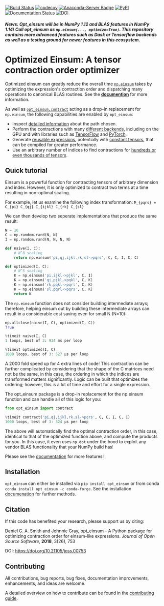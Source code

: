 [![Build Status](https://travis-ci.org/dgasmith/opt_einsum.svg?branch=master)](https://travis-ci.org/dgasmith/opt_einsum) 
[![codecov](https://codecov.io/gh/dgasmith/opt_einsum/branch/master/graph/badge.svg)](https://codecov.io/gh/dgasmith/opt_einsum)
[![Anaconda-Server Badge](https://anaconda.org/conda-forge/opt_einsum/badges/version.svg)](https://anaconda.org/conda-forge/opt_einsum)
[![PyPI](https://img.shields.io/pypi/v/opt_einsum.svg)](https://pypi.org/project/opt-einsum/#description)
[![Documentation Status](https://readthedocs.org/projects/optimized-einsum/badge/?version=latest)](http://optimized-einsum.readthedocs.io/en/latest/?badge=latest)
[![DOI](http://joss.theoj.org/papers/10.21105/joss.00753/status.svg)](https://doi.org/10.21105/joss.00753)


##### News: Opt_einsum will be in NumPy 1.12 and BLAS features in NumPy 1.14! Call opt_einsum as `np.einsum(..., optimize=True)`. This repository contains more advanced features such as Dask or Tensorflow backends as well as a testing ground for newer features in this ecosystem. 

Optimized Einsum: A tensor contraction order optimizer
======================================================

Optimized einsum can greatly reduce the overall time [`np.einsum`](https://docs.scipy.org/doc/numpy/reference/generated/numpy.einsum.html) takes by optimizing the expression's contraction order and dispatching many operations to canonical BLAS routines. See the [**documention**](http://optimized-einsum.readthedocs.io) for more information.

As well as [`opt_einsum.contract`](https://optimized-einsum.readthedocs.io/en/latest/autosummary/opt_einsum.contract.html#opt-einsum-contract) acting as a drop-in replacement for `np.einsum`, the following capabilities are enabled by `opt_einsum`:

* Inspect [detailed information](http://optimized-einsum.readthedocs.io/en/latest/path_finding.html) about the path chosen.
* Perform the contractions with many [different backends](http://optimized-einsum.readthedocs.io/en/latest/backends.html), including on the GPU and with libraries such as [TensorFlow](https://www.tensorflow.org) and [PyTorch](https://pytorch.org).
* Generate [reusable expressions](http://optimized-einsum.readthedocs.io/en/latest/reusing_paths.html), potentially with [constant tensors](http://optimized-einsum.readthedocs.io/en/latest/reusing_paths.html#specifying-constants), that can be compiled for greater performance.
* Use an arbitrary number of indices to find contractions for [hundreds or even thousands of tensors](http://optimized-einsum.readthedocs.io/en/latest/ex_large_expr_with_greedy.html).

## Quick tutorial
Einsum is a powerful function for contracting tensors of arbitrary dimension and index.
However, it is only optimized to contract two terms at a time resulting in non-optimal scaling.

For example, let us examine the following index transformation:
`M_{pqrs} = C_{pi} C_{qj} I_{ijkl} C_{rk} C_{sl}`

We can then develop two seperate implementations that produce the same result:
```python
N = 10
C = np.random.rand(N, N)
I = np.random.rand(N, N, N, N)

def naive(I, C):
    # N^8 scaling
    return np.einsum('pi,qj,ijkl,rk,sl->pqrs', C, C, I, C, C)

def optimized(I, C):
    # N^5 scaling
    K = np.einsum('pi,ijkl->pjkl', C, I)
    K = np.einsum('qj,pjkl->pqkl', C, K)
    K = np.einsum('rk,pqkl->pqrl', C, K)
    K = np.einsum('sl,pqrl->pqrs', C, K)
    return K
```

The `np.einsum` function does not consider building intermediate arrays; therefore, helping einsum out by building these intermediate arrays can result in a considerable cost saving even for small N (N=10):

```python
np.allclose(naive(I, C), optimized(I, C))
True

%timeit naive(I, C)
1 loops, best of 3: 934 ms per loop

%timeit optimized(I, C)
1000 loops, best of 3: 527 µs per loop
```

A 2000 fold speed up for 4 extra lines of code!
This contraction can be further complicated by considering that the shape of the C matrices need not be the same, in this case, the ordering in which the indices are transformed matters significantly.
Logic can be built that optimizes the ordering; however, this is a lot of time and effort for a single expression.

The opt_einsum package is a drop-in replacement for the np.einsum function and can handle all of this logic for you:

```python
from opt_einsum import contract

%timeit contract('pi,qj,ijkl,rk,sl->pqrs', C, C, I, C, C)
1000 loops, best of 3: 324 µs per loop
```

The above will automatically find the optimal contraction order, in this case, identical to that of the optimized function above, and compute the products for you. In this case, it even uses `np.dot` under the hood to exploit any vendor BLAS functionality that your NumPy build has!


Please see the [documentation](http://optimized-einsum.readthedocs.io/en/latest/?badge=latest) for more features!


## Installation

`opt_einsum` can either be installed via `pip install opt_einsum` or from conda `conda install opt_einsum -c conda-forge`. See the installation [documenation](http://optimized-einsum.readthedocs.io/en/latest/install.html) for further methods.

## Citation

If this code has benefited your research, please support us by citing:

Daniel G. A. Smith and Johnnie Gray, opt_einsum - A Python package for optimizing contraction order for einsum-like expressions. *Journal of Open Source Software*, **2018**, 3(26), 753

DOI: https://doi.org/10.21105/joss.00753


## Contributing

All contributions, bug reports, bug fixes, documentation improvements, enhancements, and ideas are welcome.

A detailed overview on how to contribute can be found in the [contributing guide](https://github.com/dgasmith/opt_einsum/blob/master/.github/CONTRIBUTING.md).


